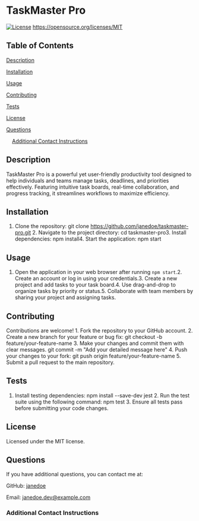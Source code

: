 <!--This is a sample README that was generated by the app. I wanted to make a seperate file so that it's clear that the
code for writing to/generating the generated README file (called generateReadme.md) actually works in that it creates a new file
called generateReadme.md if it does not aready exist.-->
# TaskMaster Pro  
  [![License](https://img.shields.io/badge/License-MIT-yellow.svg)](https://opensource.org/licenses/MIT)  https://opensource.org/licenses/MIT
  ## Table of Contents
  [Description](#description) 

  [Installation](#installation) 

  [Usage](#usage) 

  [Contributing](#contributing) 

  [Tests](#tests) 

  [License](#license) 

  [Questions](#questions) 

  &nbsp;&nbsp;&nbsp;&nbsp;[Additional Contact Instructions](#additional-contact-instructions)
  ## Description
  TaskMaster Pro is a powerful yet user-friendly productivity tool designed to help individuals and teams manage tasks, deadlines, and priorities effectively. Featuring intuitive task boards, real-time collaboration, and progress tracking, it streamlines workflows to maximize efficiency.
  ## Installation
  1. Clone the repository:   git clone https://github.com/janedoe/taskmaster-pro.git 2. Navigate to the project directory:   cd taskmaster-pro3. Install dependencies:   npm install4. Start the application:   npm start
  ## Usage
  1. Open the application in your web browser after running `npm start`.2. Create an account or log in using your credentials.3. Create a new project and add tasks to your task board.4. Use drag-and-drop to organize tasks by priority or status.5. Collaborate with team members by sharing your project and assigning tasks.
  ## Contributing
  Contributions are welcome!  1. Fork the repository to your GitHub account.  2. Create a new branch for your feature or bug fix:     git checkout -b feature/your-feature-name  3. Make your changes and commit them with clear messages.     git commit -m "Add your detailed message here"  4. Push your changes to your fork:     git push origin feature/your-feature-name  5. Submit a pull request to the main repository.  
  ## Tests
  1. Install testing dependencies:     npm install --save-dev jest  2. Run the test suite using the following command:     npm test  3. Ensure all tests pass before submitting your code changes.  
  ## License
  Licensed under the MIT license.
  ## Questions
  If you have additional questions, you can contact me at: 
  
  GitHub: [janedoe](https://github.com/janedoe) 

  Email: janedoe.dev@example.com
  ### Additional Contact Instructions
  
